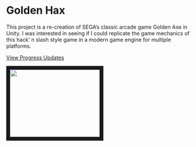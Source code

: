 # Golden Hax 

This project is a re-creation of SEGA’s classic arcade game Golden Axe in Unity. I was interested in seeing if I could replicate the game mechanics of this hack’ n slash style game in a modern game engine for multiple platforms.

[View Progress Updates](https://github.com/jasonpercival/GoldenHax/wiki/Golden-Hax)

<a href="http://www.youtube.com/watch?feature=player_embedded&v=rTBiYlStxrA" target="_blank"><img src="http://img.youtube.com/vi/rTBiYlStxrA/0.jpg" width="240" height="180" border="10" /></a>
